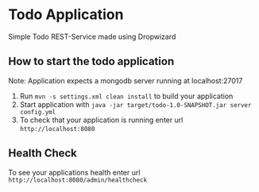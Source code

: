 # Todo Application
Simple Todo REST-Service made using Dropwizard

How to start the todo application
---
Note: Application expects a mongodb server running at localhost:27017
1. Run `mvn -s settings.xml clean install` to build your application
2. Start application with `java -jar target/todo-1.0-SNAPSHOT.jar server config.yml`
3. To check that your application is running enter url `http://localhost:8080`

Health Check
---

To see your applications health enter url `http://localhost:8080/admin/healthcheck`
